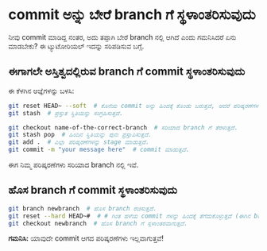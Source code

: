 # commit ಅನ್ನು ಬೇರೆ branch ಗೆ ಸ್ಥಳಾಂತರಿಸುವುದು

ನೀವು commit ಮಾಡಿದ್ದ ನಂತರ, ಅದು ತಪ್ಪಾಗಿ ಬೇರೆ branch ನಲ್ಲಿ ಆಗಿದೆ ಎಂದು ಗಮನಿಸಿದರೆ ಏನು ಮಾಡಬೇಕು?
ಈ ಟ್ಯುಟೋರಿಯಲ್ ಇದನ್ನು ಸರಿಪಡಿಸುವ ಬಗ್ಗೆ.

## ಈಗಾಗಲೇ ಅಸ್ತಿತ್ವದಲ್ಲಿರುವ branch ಗೆ commit ಸ್ಥಳಾಂತರಿಸುವುದು

ಈ ಕೆಳಗಿನ ಆಜ್ಞೆಗಳನ್ನು ಬಳಸಿ:

```bash
git reset HEAD~ --soft  # ಕೊನೆಯ commit ಅನ್ನು ಹಿಂದಕ್ಕೆ ಕೊಂಡು ಬರುತ್ತದೆ, ಆದರೆ ಪರಿಷ್ಕರಣೆಗಳನ್ನು ಉಳಿಸುತ್ತದೆ.
git stash  # ಪ್ರಸ್ತುತ ಸ್ಥಿತಿಯನ್ನು ಸಂಗ್ರಹಿಸುತ್ತದೆ.

git checkout name-of-the-correct-branch  # ಸರಿಯಾದ branch ಗೆ ತೆರಳುತ್ತದೆ.
git stash pop  # ಹಿಂದಿನ ಸ್ಥಿತಿಯನ್ನು ಪುನಃ ಪ್ರಸ್ತಾಪಿಸುತ್ತದೆ.
git add .  # ಎಲ್ಲಾ ಪರಿಷ್ಕರಣೆಗಳನ್ನು stage ಮಾಡುತ್ತದೆ.
git commit -m "your message here"  # commit ಮಾಡುತ್ತದೆ.
```

ಈಗ ನಿಮ್ಮ ಪರಿಷ್ಕರಣೆಗಳು ಸರಿಯಾದ branch ನಲ್ಲಿ ಇವೆ.

## ಹೊಸ branch ಗೆ commit ಸ್ಥಳಾಂತರಿಸುವುದು

```bash
git branch newbranch  # ಹೊಸ branch ರಚಿಸುತ್ತದೆ.
git reset --hard HEAD~#  # # ಗಿಂತ ಹಳೆಯ commit ಗಳನ್ನು ಹಿಂದಕ್ಕೆ ತೆಗೆದುಕೊಳ್ಳುತ್ತದೆ (ಈಗಿನ branch ನಿಂದ ಅಳಿಸಿಬಿಡುತ್ತದೆ!).
git checkout newbranch  # ಹೊಸ branch ಗೆ ಸ್ಥಳಾಂತರವಾಗುತ್ತದೆ.
```

**ಗಮನಿಸಿ:** ಯಾವುದೇ commit ಆಗದ ಪರಿಷ್ಕರಣೆಗಳು ಇಲ್ಲವಾಗುತ್ತವೆ!

